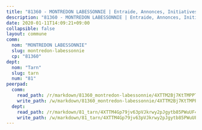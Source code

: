 ```yaml
---
title: "81360 - MONTREDON LABESSONNIE | Entraide, Annonces, Initiatives"
description: "81360 - MONTREDON LABESSONNIE | Entraide, Annonces, Initiatives"
date: 2020-01-11T14:09:21+09:00
collapsible: false
layout: commune
comm:
  nom: "MONTREDON LABESSONNIE"
  slug: montredon-labessonnie
  cp: "81360"
dept:
  nom: "Tarn"
  slug: tarn
  num: "81"
peerpad:
  comm:
    read_path: /r/markdown/81360_montredon-labessonnie/4XTTM2Bj7KtTMPPTPtQurCKaDNsviK3pygKx8Z3tuUb7DwsE5
    write_path: /w/markdown/81360_montredon-labessonnie/4XTTM2Bj7KtTMPPTPtQurCKaDNsviK3pygKx8Z3tuUb7DwsE5-K3TgUhEKpBoPH7XCecNqZE7GzWjgEFxUVxiunYLbcxZkPKD6HYXkzTFZVUuuMHJRJJAzxBg3pA54CPRvQzS6Yk9X6uaFtQ68ZpG2fN7FbGsQXZmJP7zupQqKoAviznUXBoXbqbQH
  dept:
    read_path: /r/markdown/81_tarn/4XTTM4Gp79jv63pVJkrwy2pJgytb85PWuUF46qZV3RNcf9bTY
    write_path: /w/markdown/81_tarn/4XTTM4Gp79jv63pVJkrwy2pJgytb85PWuUF46qZV3RNcf9bTY-K3TgUQULAfYZTaNEYQn663imu6tLJ5XUSYV3bG6y2QwZHe2hiw5KiHgnyL8wpzhjjRKSLQVjHCuMHvPTtVgD4tm7BFQTVwqLNiZgb8d93Riu34VNq5t6eFocUS5Ezct8i9MJtUHQ
---
```


